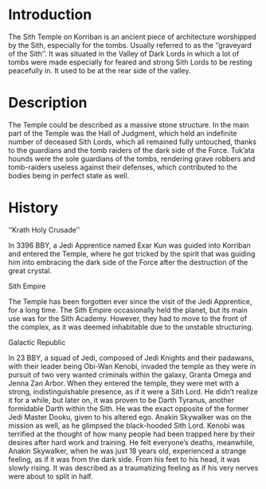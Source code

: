 # Introduction

The Sith Temple on Korriban is an ancient piece of architecture worshipped by the Sith, especially for the tombs.
Usually referred to as the ‘’graveyard of the Sith’’.
It was situated in the Valley of Dark Lords in which a lot of tombs were made especially for feared and strong Sith Lords to be resting peacefully in.
It used to be at the rear side of the valley.

# Description

The Temple could be described as a massive stone structure.
In the main part of the Temple was the Hall of Judgment, which held an indefinite number of deceased Sith Lords, which all remained fully untouched, thanks to the guardians and the tomb raiders of the dark side of the Force.
Tuk’ata hounds were the sole guardians of the tombs, rendering grave robbers and tomb-raiders useless against their defenses, which contributed to the bodies being in perfect state as well.

# History

‘’Krath Holy Crusade’’

In 3396 BBY, a Jedi Apprentice named Exar Kun was guided into Korriban and entered the Temple, where he got tricked by the spirit that was guiding him into embracing the dark side of the Force after the destruction of the great crystal.

Sith Empire

The Temple has been forgotten ever since the visit of the Jedi Apprentice, for a long time.
The Sith Empire occasionally held the planet, but its main use was for the Sith Academy.
However, they had to move to the front of the complex, as it was deemed inhabitable due to the unstable structuring.

Galactic Republic

In 23 BBY, a squad of Jedi, composed of Jedi Knights and their padawans, with their leader being Obi-Wan Kenobi, invaded the temple as they were in pursuit of two very wanted criminals within the galaxy, Granta Omega and Jenna Zan Arbor.
When they entered the temple, they were met with a strong, indistinguishable presence, as if it were a Sith Lord.
He didn’t realize it for a while, but later on, it was proven to be Darth Tyranus, another formidable Darth within the Sith.
He was the exact opposite of the former Jedi Master Dooku, given to his altered ego.
Anakin Skywalker was on the mission as well, as he glimpsed the black-hooded Sith Lord.
Kenobi was terrified at the thought of how many people had been trapped here by their desires after hard work and training.
He felt everyone’s deaths, meanwhile, Anakin Skywalker, when he was just 18 years old, experienced a strange feeling, as if it was from the dark side.
From his feet to his head, it was slowly rising.
It was described as a traumatizing feeling as if his very nerves were about to split in half.
